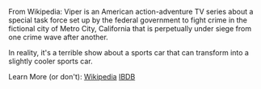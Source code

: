 From Wikipedia:
Viper is an American action-adventure TV series 
about a special task force set up by the federal government 
to fight crime in the fictional city of Metro City, California 
that is perpetually under siege from one crime wave after another.

In reality, it's a terrible show about a sports car
that can transform into a slightly cooler sports car.

Learn More (or don't):
[Wikipedia](https://en.wikipedia.org/wiki/Viper_(TV_series))
[IBDB](http://www.imdb.com/title/tt0115413/)

